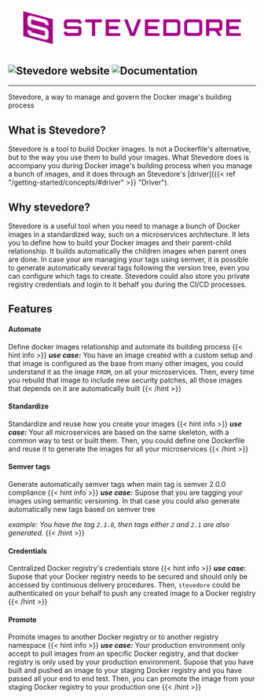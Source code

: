 
![stevedore-logo](docs/logo/logo_4_stevedore.png "Stevedore logo")


## ![Stevedore website](https://gostevedore.github.io/) ![Documentation](https://gostevedore.github.io/documentation/)

---

Stevedore, a way to manage and govern the Docker image's building process

## What is Stevedore?

Stevedore is a tool to build Docker images. Is not a Dockerfile's alternative, but to the way you use them to build your images. 
What Stevedore does is accompany you during Docker image's building process when you manage a bunch of images, and it does through an Stevedore's [driver]({{< ref "/getting-started/concepts/#driver" >}} "Driver").

## Why stevedore?

Stevedore is a useful tool when you need to manage a bunch of Docker images in a standardized way, such on a microservices architecture. It lets you to define how to build your Docker images and their parent-child relationship. It builds automatically the children images when parent ones are done. In case your are managing your tags using semver, it is possible to generate automatically several tags following the version tree, even you can configure which tags to create.
Stevedore could also store you private registry credentials and login to it behalf you during the CI/CD processes.

## Features

#### Automate
Define docker images relationship and automate its building process
{{< hint info >}}
 **_use case:_** You have an image created with a custom setup and that image is configured as the base from many other images, you could understand it as the image `FROM`, on all your microservices. Then, every time you rebuild that image to include new security patches, all those images that depends on it are automatically built
{{< /hint >}}

#### Standardize
Standardize and reuse how you create your images
{{< hint info >}}
**_use case:_** Your all microservices are based on the same skeleton, with a common way to test or built them. Then, you could define one Dockerfile and reuse it to generate the images for all your microservices
{{< /hint >}}

#### Semver tags
Generate automatically semver tags when main tag is semver 2.0.0 compliance
{{< hint info >}}
**_use case:_** Supose that you are tagging your images using semantic versioning. In that case you could also generate automatically new tags based on semver tree

_example:_
_You have the tag `2.1.0`, then tags either `2` and `2.1` are also generated._
{{< /hint >}}

#### Credentials
Centralized Docker registry's credentials store
{{< hint info >}}
**_use case:_** Supose that your Docker registry needs to be secured and should only be accessed by continuous delivery procedures. Then, `stevedore` could be authenticated on your behalf to push any created image to a Docker registry
{{< /hint >}}

#### Promote
Promote images to another Docker registry or to another registry namespace
{{< hint info >}}
**_use case:_** Your production environment only accept to pull images from an specific Docker registry, and that docker registry is only used by your production environment. Supose that you have built and pushed an image to your staging Docker registry and you have passed all your end to end test. Then, you can promote the image from your staging Docker registry to your production one
{{< /hint >}}
